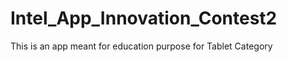 Intel_App_Innovation_Contest2
=============================

This is an app meant for education purpose for Tablet Category
